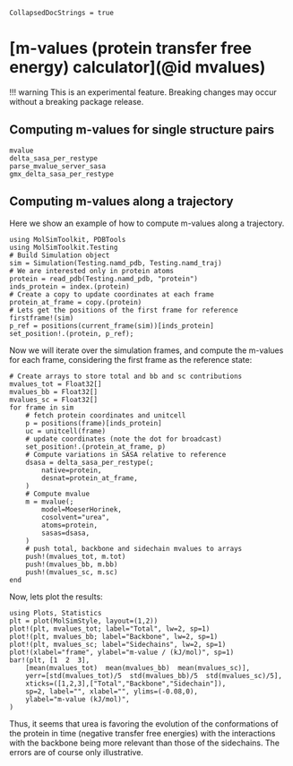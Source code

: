 ```@meta
CollapsedDocStrings = true
```

# [m-values (protein transfer free energy) calculator](@id mvalues)

!!! warning
    This is an experimental feature. Breaking changes may occur without 
    a breaking package release.

## Computing m-values for single structure pairs

```@docs
mvalue
delta_sasa_per_restype
parse_mvalue_server_sasa
gmx_delta_sasa_per_restype
```

## Computing m-values along a trajectory

Here we show an example of how to compute m-values along a trajectory. 

```@example mvalue_traj
using MolSimToolkit, PDBTools
using MolSimToolkit.Testing
# Build Simulation object
sim = Simulation(Testing.namd_pdb, Testing.namd_traj) 
# We are interested only in protein atoms
protein = read_pdb(Testing.namd_pdb, "protein")
inds_protein = index.(protein)
# Create a copy to update coordinates at each frame
protein_at_frame = copy.(protein)
# Lets get the positions of the first frame for reference
firstframe!(sim)
p_ref = positions(current_frame(sim))[inds_protein]
set_position!.(protein, p_ref);
```
Now we will iterate over the simulation frames, and compute the m-values
for each frame, considering the first frame as the reference state:
```@example mvalue_traj
# Create arrays to store total and bb and sc contributions
mvalues_tot = Float32[]
mvalues_bb = Float32[]
mvalues_sc = Float32[]
for frame in sim
    # fetch protein coordinates and unitcell 
    p = positions(frame)[inds_protein] 
    uc = unitcell(frame)
    # update coordinates (note the dot for broadcast)
    set_position!.(protein_at_frame, p)
    # Compute variations in SASA relative to reference
    dsasa = delta_sasa_per_restype(;
        native=protein,
        desnat=protein_at_frame,
    )
    # Compute mvalue
    m = mvalue(;
        model=MoeserHorinek,
        cosolvent="urea",
        atoms=protein,
        sasas=dsasa,
    )
    # push total, backbone and sidechain mvalues to arrays
    push!(mvalues_tot, m.tot)
    push!(mvalues_bb, m.bb)
    push!(mvalues_sc, m.sc)
end
```

Now, lets plot the results:

```@example mvalue_traj
using Plots, Statistics
plt = plot(MolSimStyle, layout=(1,2))
plot!(plt, mvalues_tot; label="Total", lw=2, sp=1)
plot!(plt, mvalues_bb; label="Backbone", lw=2, sp=1)
plot!(plt, mvalues_sc; label="Sidechains", lw=2, sp=1)
plot!(xlabel="frame", ylabel="m-value / (kJ/mol)", sp=1)
bar!(plt, [1  2  3],
    [mean(mvalues_tot)  mean(mvalues_bb)  mean(mvalues_sc)],
    yerr=[std(mvalues_tot)/5  std(mvalues_bb)/5  std(mvalues_sc)/5],
    xticks=([1,2,3],["Total","Backbone","Sidechain"]),
    sp=2, label="", xlabel="", ylims=(-0.08,0),
    ylabel="m-value (kJ/mol)",
)
```

Thus, it seems that urea is favoring the evolution of the conformations of the 
protein in time (negative transfer free energies) with the interactions with
the backbone being more relevant than those of the sidechains. The errors are
of course only illustrative.

